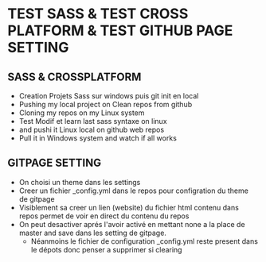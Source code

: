 # TEST SASS & TEST CROSS PLATFORM & TEST GITHUB PAGE SETTING

## SASS & CROSSPLATFORM

* Creation Projets Sass sur windows puis git init en local
* Pushing my local project on Clean repos from github
* Cloning my repos on my Linux system
* Test Modif et learn last sass syntaxe on linux
* and pushi it Linux local on github web repos
* Pull it in Windows system and watch if all works 

## GITPAGE SETTING

* On choisi un theme dans les settings
* Creer un fichier _config.yml dans le repos pour configration du theme de gitpage
* Visiblement sa creer un lien (website) du fichier html contenu dans repos permet de voir en direct du contenu du repos
* On peut desactiver aprés l'avoir activé en mettant none a la place de master and save dans les setting de gitpage.
    * Néanmoins le fichier de configuration _config.yml reste present dans le dépots donc penser a supprimer si clearing
